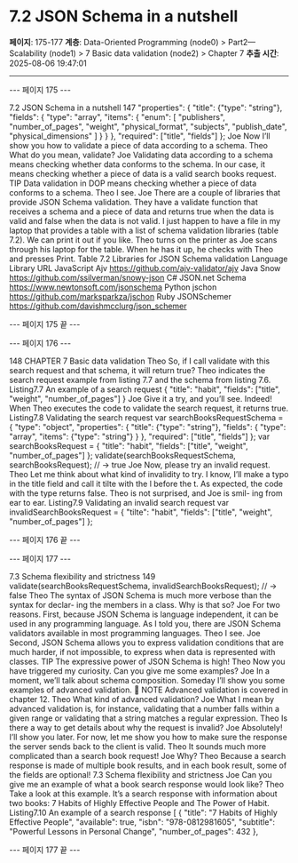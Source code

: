 # 7.2 JSON Schema in a nutshell

**페이지**: 175-177
**계층**: Data-Oriented Programming (node0) > Part2—Scalability (node1) > 7 Basic data validation (node2) > Chapter 7
**추출 시간**: 2025-08-06 19:47:01

---


--- 페이지 175 ---

7.2 JSON Schema in a nutshell 147
"properties": {
"title": {"type": "string"},
"fields": {
"type": "array",
"items": {
"enum": [
"publishers",
"number_of_pages",
"weight",
"physical_format",
"subjects",
"publish_date",
"physical_dimensions"
]
}
}
},
"required": ["title", "fields"]
};
Joe Now I’ll show you how to validate a piece of data according to a schema.
Theo What do you mean, validate?
Joe Validating data according to a schema means checking whether data conforms
to the schema. In our case, it means checking whether a piece of data is a valid
search books request.
TIP Data validation in DOP means checking whether a piece of data conforms to a
schema.
Theo I see.
Joe There are a couple of libraries that provide JSON Schema validation. They
have a validate function that receives a schema and a piece of data and
returns true when the data is valid and false when the data is not valid. I just
happen to have a file in my laptop that provides a table with a list of schema
validation libraries (table 7.2). We can print it out if you like.
Theo turns on the printer as Joe scans through his laptop for the table. When he has it up,
he checks with Theo and presses Print.
Table 7.2 Libraries for JSON Schema validation
Language Library URL
JavaScript Ajv https://github.com/ajv-validator/ajv
Java Snow https://github.com/ssilverman/snowy-json
C# JSON.net Schema https://www.newtonsoft.com/jsonschema
Python jschon https://github.com/marksparkza/jschon
Ruby JSONSchemer https://github.com/davishmcclurg/json_schemer

--- 페이지 175 끝 ---


--- 페이지 176 ---

148 CHAPTER 7 Basic data validation
Theo So, if I call validate with this search request and that schema, it will return
true?
Theo indicates the search request example from listing 7.7 and the schema from listing 7.6.
Listing7.7 An example of a search request
{
"title": "habit",
"fields": ["title", "weight", "number_of_pages"]
}
Joe Give it a try, and you’ll see.
Indeed! When Theo executes the code to validate the search request, it returns true.
Listing7.8 Validating the search request
var searchBooksRequestSchema = {
"type": "object",
"properties": {
"title": {"type": "string"},
"fields": {
"type": "array",
"items": {"type": "string"}
}
},
"required": ["title", "fields"]
};
var searchBooksRequest = {
"title": "habit",
"fields": ["title", "weight", "number_of_pages"]
};
validate(searchBooksRequestSchema, searchBooksRequest);
// → true
Joe Now, please try an invalid request.
Theo Let me think about what kind of invalidity to try. I know, I’ll make a typo in the
title field and call it tilte with the l before the t.
As expected, the code with the type returns false. Theo is not surprised, and Joe is smil-
ing from ear to ear.
Listing7.9 Validating an invalid search request
var invalidSearchBooksRequest = {
"tilte": "habit",
"fields": ["title", "weight", "number_of_pages"]
};

--- 페이지 176 끝 ---


--- 페이지 177 ---

7.3 Schema flexibility and strictness 149
validate(searchBooksRequestSchema, invalidSearchBooksRequest);
// → false
Theo The syntax of JSON Schema is much more verbose than the syntax for declar-
ing the members in a class. Why is that so?
Joe For two reasons. First, because JSON Schema is language independent, it can
be used in any programming language. As I told you, there are JSON Schema
validators available in most programming languages.
Theo I see.
Joe Second, JSON Schema allows you to express validation conditions that are much
harder, if not impossible, to express when data is represented with classes.
TIP The expressive power of JSON Schema is high!
Theo Now you have triggered my curiosity. Can you give me some examples?
Joe In a moment, we’ll talk about schema composition. Someday I’ll show you
some examples of advanced validation.
 NOTE Advanced validation is covered in chapter 12.
Theo What kind of advanced validation?
Joe What I mean by advanced validation is, for instance, validating that a number
falls within a given range or validating that a string matches a regular expression.
Theo Is there a way to get details about why the request is invalid?
Joe Absolutely! I’ll show you later. For now, let me show you how to make sure the
response the server sends back to the client is valid.
Theo It sounds much more complicated than a search book request!
Joe Why?
Theo Because a search response is made of multiple book results, and in each book
result, some of the fields are optional!
7.3 Schema flexibility and strictness
Joe Can you give me an example of what a book search response would look like?
Theo Take a look at this example. It’s a search response with information about two
books: 7 Habits of Highly Effective People and The Power of Habit.
Listing7.10 An example of a search response
[
{
"title": "7 Habits of Highly Effective People",
"available": true,
"isbn": "978-0812981605",
"subtitle": "Powerful Lessons in Personal Change",
"number_of_pages": 432
},

--- 페이지 177 끝 ---
